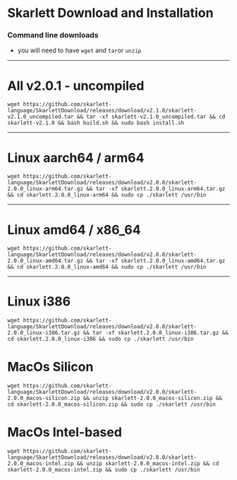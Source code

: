 # Skarlett Download and Installation
### Command line downloads
- you will need to have `wget` and `tar`or `unzip`

---

# All v2.0.1 - uncompiled 

```
wget https://github.com/skarlett-language/SkarlettDownload/releases/download/v2.1.0/skarlett-v2.1.0_uncompiled.tar && tar -xf skarlett-v2.1.0_uncompiled.tar && cd skarlett-v2.1.0 && bash build.sh && sudo bash install.sh
```

---

# Linux aarch64 / arm64

```
wget https://github.com/skarlett-language/SkarlettDownload/releases/download/v2.0.0/skarlett-2.0.0_linux-arm64.tar.gz && tar -xf skarlett.2.0.0_linux-arm64.tar.gz && cd skarlett.2.0.0_linux-arm64 && sudo cp ./skarlett /usr/bin
```
    
---

# Linux amd64 / x86_64

```
wget https://github.com/skarlett-language/SkarlettDownload/releases/download/v2.0.0/skarlett-2.0.0_linux-amd64.tar.gz && tar -xf skarlett.2.0.0_linux-amd64.tar.gz && cd skarlett.2.0.0_linux-amd64 && sudo cp ./skarlett /usr/bin
```
    
---

# Linux i386

```
wget https://github.com/skarlett-language/SkarlettDownload/releases/download/v2.0.0/skarlett-2.0.0_linux-i386.tar.gz && tar -xf skarlett.2.0.0_linux-i386.tar.gz && cd skarlett.2.0.0_linux-i386 && sudo cp ./skarlett /usr/bin
```

# MacOs Silicon

```
wget https://github.com/skarlett-language/SkarlettDownload/releases/download/v2.0.0/skarlett-2.0.0_macos-silicon.zip && unzip skarlett-2.0.0_macos-silicon.zip && cd skarlett-2.0.0_macos-silicon.zip && sudo cp ./skarlett /usr/bin
```


# MacOs Intel-based

```
wget https://github.com/skarlett-language/SkarlettDownload/releases/download/v2.0.0/skarlett-2.0.0_macos-intel.zip && unzip skarlett-2.0.0_macos-intel.zip && cd skarlett-2.0.0_macos-intel.zip && sudo cp ./skarlett /usr/bin
```
